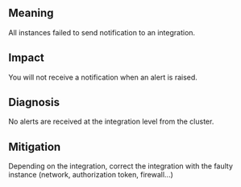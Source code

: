 ## Meaning

All instances failed to send notification to an integration. 

## Impact

You will not receive a notification when an alert is raised.

## Diagnosis

No alerts are received at the integration level from the cluster. 

## Mitigation

Depending on the integration, correct the integration with the faulty instance (network, authorization token, firewall...)
